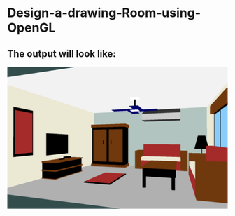 # Design-a-drawing-Room-using-OpenGL
## The output will look like:
<img src = 'https://github.com/RIfatArefin32/Design-a-drawing-Room-using-OpenGL/blob/main/Drawingroom%20output.png'>
